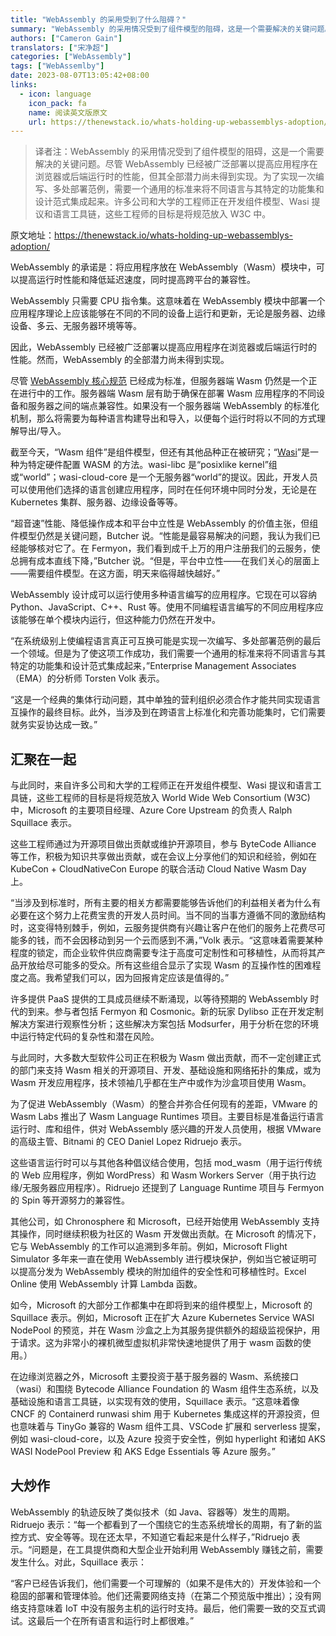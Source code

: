 ```yaml
---
title: "WebAssembly 的采用受到了什么阻碍？"
summary: "WebAssembly 的采用情况受到了组件模型的阻碍，这是一个需要解决的关键问题。尽管 WebAssembly 已经被广泛部署以提高应用程序在浏览器或后端运行时的性能，但其全部潜力尚未得到实现。为了实现一次编写、多处部署范例，需要一个通用的标准来将不同语言与其特定的功能集和设计范式集成起来。许多公司和大学的工程师正在开发组件模型、Wasi 提议和语言工具链，这些工程师的目标是将规范放入 W3C 中。"
authors: ["Cameron Gain"]
translators: ["宋净超"]
categories: ["WebAssembly"]
tags: ["WebAssemlby"]
date: 2023-08-07T13:05:42+08:00
links:
  - icon: language
    icon_pack: fa
    name: 阅读英文版原文
    url: https://thenewstack.io/whats-holding-up-webassemblys-adoption/
---
```


> 译者注：WebAssembly 的采用情况受到了组件模型的阻碍，这是一个需要解决的关键问题。尽管 WebAssembly 已经被广泛部署以提高应用程序在浏览器或后端运行时的性能，但其全部潜力尚未得到实现。为了实现一次编写、多处部署范例，需要一个通用的标准来将不同语言与其特定的功能集和设计范式集成起来。许多公司和大学的工程师正在开发组件模型、Wasi 提议和语言工具链，这些工程师的目标是将规范放入 W3C 中。

原文地址：<https://thenewstack.io/whats-holding-up-webassemblys-adoption/>

WebAssembly 的承诺是：将应用程序放在 WebAssembly（Wasm）模块中，可以提高运行时性能和降低延迟速度，同时提高跨平台的兼容性。

WebAssembly 只需要 CPU 指令集。这意味着在 WebAssembly 模块中部署一个应用程序理论上应该能够在不同的不同的设备上运行和更新，无论是服务器、边缘设备、多云、无服务器环境等等。

因此，WebAssembly 已经被广泛部署以提高应用程序在浏览器或后端运行时的性能。然而，WebAssembly 的全部潜力尚未得到实现。

尽管 [WebAssembly 核心规范](https://webassembly.github.io/spec/core/bikeshed/) 已经成为标准，但服务器端 Wasm 仍然是一个正在进行中的工作。服务器端 Wasm 层有助于确保在部署 Wasm 应用程序的不同设备和服务器之间的端点兼容性。如果没有一个服务器端 WebAssembly 的标准化机制，那么将需要为每种语言构建导出和导入，以便每个运行时将以不同的方式理解导出/导入。

截至今天，“Wasm 组件”是组件模型，但还有其他品种正在被研究；“[Wasi](https://thenewstack.io/mozilla-extends-webassembly-beyond-the-browser-with-wasi/)”是一种为特定硬件配置 WASM 的方法。wasi-libc 是“posixlike kernel”组或“world”；wasi-cloud-core 是一个无服务器“world”的提议。因此，开发人员可以使用他们选择的语言创建应用程序，同时在任何环境中同时分发，无论是在 Kubernetes 集群、服务器、边缘设备等等。

“超音速”性能、降低操作成本和平台中立性是 WebAssembly 的价值主张，但组件模型仍然是关键问题，Butcher 说。“性能是最容易解决的问题，我认为我们已经能够核对它了。在 Fermyon，我们看到成千上万的用户注册我们的云服务，使总拥有成本直线下降，”Butcher 说。“但是，平台中立性——在我们关心的层面上——需要组件模型。在这方面，明天来临得越快越好。”

WebAssembly 设计成可以运行使用多种语言编写的应用程序。它现在可以容纳 Python、JavaScript、C++、Rust 等。使用不同编程语言编写的不同应用程序应该能够在单个模块内运行，但这种能力仍然在开发中。

“在系统级别上使编程语言真正可互换可能是实现一次编写、多处部署范例的最后一个领域。但是为了使这项工作成功，我们需要一个通用的标准来将不同语言与其特定的功能集和设计范式集成起来，”Enterprise Management Associates（EMA）的分析师 Torsten Volk 表示。

“这是一个经典的集体行动问题，其中单独的营利组织必须合作才能共同实现语言互操作的最终目标。此外，当涉及到在跨语言上标准化和完善功能集时，它们需要就务实妥协达成一致。”

## 汇聚在一起

与此同时，来自许多公司和大学的工程师正在开发组件模型、Wasi 提议和语言工具链，这些工程师的目标是将规范放入 World Wide Web Consortium (W3C) 中，Microsoft 的主要项目经理、Azure Core Upstream 的负责人 Ralph Squillace 表示。

这些工程师通过为开源项目做出贡献或维护开源项目，参与 ByteCode Alliance 等工作，积极为知识共享做出贡献，或在会议上分享他们的知识和经验，例如在 KubeCon + CloudNativeCon Europe 的联合活动 Cloud Native Wasm Day 上。

“当涉及到标准时，所有主要的相关方都需要能够告诉他们的利益相关者为什么有必要在这个努力上花费宝贵的开发人员时间。当不同的当事方遵循不同的激励结构时，这变得特别棘手，例如，云服务提供商有兴趣让客户在他们的服务上花费尽可能多的钱，而不会因移动到另一个云而感到不满，”Volk 表示。“这意味着需要某种程度的锁定，而企业软件供应商需要专注于高度可定制性和可移植性，从而将其产品开放给尽可能多的受众。所有这些组合显示了实现 Wasm 的互操作性的困难程度之高。我希望我们可以，因为回报肯定应该是值得的。”

许多提供 PaaS 提供的工具成员继续不断涌现，以等待预期的 WebAssembly 时代的到来。参与者包括 Fermyon 和 Cosmonic。新的玩家 Dylibso 正在开发定制解决方案进行观察性分析；这些解决方案包括 Modsurfer，用于分析在您的环境中运行特定代码的复杂性和潜在风险。

与此同时，大多数大型软件公司正在积极为 Wasm 做出贡献，而不一定创建正式的部门来支持 Wasm 相关的开源项目、开发、基础设施和网络拓扑的集成，或为 Wasm 开发应用程序，技术领袖几乎都在生产中或作为沙盒项目使用 Wasm。

为了促进 WebAssembly（Wasm）的整合并弥合任何现有的差距，VMware 的 Wasm Labs 推出了 Wasm Language Runtimes 项目。主要目标是准备运行语言运行时、库和组件，供对 WebAssembly 感兴趣的开发人员使用，根据 VMware 的高级主管、Bitnami 的 CEO Daniel Lopez Ridruejo 表示。

这些语言运行时可以与其他各种倡议结合使用，包括 mod_wasm（用于运行传统的 Web 应用程序，例如 WordPress）和 Wasm Workers Server（用于执行边缘/无服务器应用程序）。Ridruejo 还提到了 Language Runtime 项目与 Fermyon 的 Spin 等开源努力的兼容性。

其他公司，如 Chronosphere 和 Microsoft，已经开始使用 WebAssembly 支持其操作，同时继续积极为社区的 Wasm 开发做出贡献。在 Microsoft 的情况下，它与 WebAssembly 的工作可以追溯到多年前。例如，Microsoft Flight Simulator 多年来一直在使用 WebAssembly 进行模块保护，例如当它被证明可以提高分发为 WebAssembly 模块的附加组件的安全性和可移植性时。Excel Online 使用 WebAssembly 计算 Lambda 函数。

如今，Microsoft 的大部分工作都集中在即将到来的组件模型上，Microsoft 的 Squillace 表示。例如，Microsoft 正在扩大 Azure Kubernetes Service WASI NodePool 的预览，并在 Wasm 沙盒之上为其服务提供额外的超级监视保护，用于请求。这为非常小的裸机微型虚拟机非常快速地提供了用于 wasm 函数的使用。）

在边缘浏览器之外，Microsoft 主要投资于基于服务器的 Wasm、系统接口（wasi）和围绕 Bytecode Alliance Foundation 的 Wasm 组件生态系统，以及基础设施和语言工具链，以实现有效的使用，Squillace 表示。“这意味着像 CNCF 的 Containerd runwasi shim 用于 Kubernetes 集成这样的开源投资，但也意味着与 TinyGo 兼容的 Wasm 组件工具、VSCode 扩展和 serverless 提案，例如 wasi-cloud-core，以及 Azure 投资于安全性，例如 hyperlight 和诸如 AKS WASI NodePool Preview 和 AKS Edge Essentials 等 Azure 服务。”

## 大炒作

WebAssembly 的轨迹反映了类似技术（如 Java、容器等）发生的周期。 Ridruejo 表示：“每一个都看到了一个围绕它的生态系统增长的周期，有了新的监控方式、安全等等。现在还太早，不知道它看起来是什么样子，”Ridruejo 表示。“问题是，在工具提供商和大型企业开始利用 WebAssembly 赚钱之前，需要发生什么。对此，Squillace 表示：

“客户已经告诉我们，他们需要一个可理解的（如果不是伟大的）开发体验和一个稳固的部署和管理体验。他们还需要网络支持（在第二个预览版中推出）；没有网络支持意味着 IoT 中没有服务主机的运行时支持。最后，他们需要一致的交互式调试。这最后一个在所有语言和运行时上都很难。”
